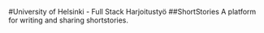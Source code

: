 #University of Helsinki - Full Stack Harjoitustyö
##ShortStories
A platform for writing and sharing shortstories.
